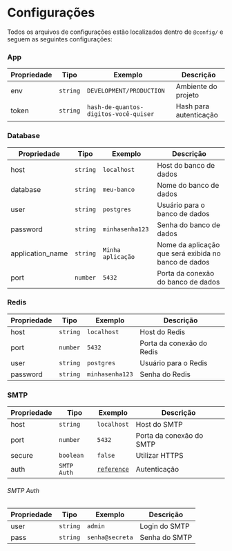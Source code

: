# Configurações

Todos os arquivos de configurações estão localizados dentro de `@config/` e seguem as seguintes configurações:

### App

| Propriedade | Tipo     | Exemplo                               | Descrição              |
| ----------- | -------- | ------------------------------------- | ---------------------- |
| env         | `string` | `DEVELOPMENT/PRODUCTION`              | Ambiente do projeto    |
| token       | `string` | `hash-de-quantos-digitos-você-quiser` | Hash para autenticação |

### Database

| Propriedade      | Tipo     | Exemplo           | Descrição                                            |
| ---------------- | -------- | ----------------- | ---------------------------------------------------- |
| host             | `string` | `localhost`       | Host do banco de dados                               |
| database         | `string` | `meu-banco`       | Nome do banco de dados                               |
| user             | `string` | `postgres`        | Usuário para o banco de dados                        |
| password         | `string` | `minhasenha123`   | Senha do banco de dados                              |
| application_name | `string` | `Minha aplicação` | Nome da aplicação que será exibida no banco de dados |
| port             | `number` | `5432`            | Porta da conexão do banco de dados                   |

### Redis

| Propriedade | Tipo     | Exemplo         | Descrição                 |
| ----------- | -------- | --------------- | ------------------------- |
| host        | `string` | `localhost`     | Host do Redis             |
| port        | `number` | `5432`          | Porta da conexão do Redis |
| user        | `string` | `postgres`      | Usuário para o Redis      |
| password    | `string` | `minhasenha123` | Senha do Redis            |

### SMTP

| Propriedade | Tipo        | Exemplo                                     | Descrição                |
| ----------- | ----------- | ------------------------------------------- | ------------------------ |
| host        | `string`    | `localhost`                                 | Host do SMTP             |
| port        | `number`    | `5432`                                      | Porta da conexão do SMTP |
| secure      | `boolean`   | `false`                                     | Utilizar HTTPS           |
| auth        | `SMTP Auth` | [`reference`](/configurações/?id=smtp-auth) | Autenticação             |

###### SMTP Auth

| Propriedade | Tipo     | Exemplo         | Descrição     |
| ----------- | -------- | --------------- | ------------- |
| user        | `string` | `admin`         | Login do SMTP |
| pass        | `string` | `senha@secreta` | Senha do SMTP |
